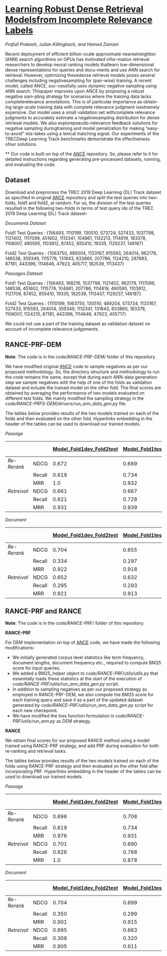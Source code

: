 # [Learning Robust Dense Retrieval Modelsfrom Incomplete Relevance Labels](https://github.com/purble/RANCE/)

*Prafull Prakash, Julian Killingback, and Hamed Zamani*

Recent deployment of efficient billion-scale approximate nearestneighbor (ANN) search algorithms on GPUs has motivated infor-mation retrieval researchers to develop neural ranking models thatlearn low-dimensional dense representations for queries and docu-ments and use ANN search for retrieval. However, optimizing thesedense retrieval models poses several challenges including negativesampling for (pair-wise) training. A recent model, called ANCE, suc-cessfully uses dynamic negative sampling using ANN search. Thispaper improves upon ANCE by proposing a robust negative sam-pling strategy for scenarios where the training data lacks completerelevance annotations. This is of particular importance as obtain-ing large-scale training data with complete relevance judgment isextremely expensive. Our model uses a small validation set withcomplete relevance judgments to accurately estimate a negativesampling distribution for dense retrieval models. We also explorepseudo-relevance feedback solutions for negative sampling duringtraining and model penalization for making “easy-to-avoid” mis-takes using a lexical matching signal. Our experiments of the TRECDeep Learning Track benchmarks demonstrate the effectiveness ofour solutions.

** Our code is built on top of the [ANCE](https://github.com/microsoft/ANCE) repository. So, please refer to it for detailed instructions regarding generating pre-processed datasets, running, and evaluating the code.

## Dataset

Download and preprocess the TREC 2019 Deep Learning (DL) Track dataset as specified in original [ANCE](https://github.com/microsoft/ANCE) repository and split the test queries into two-folds, fold1 and fold2, at random. For us, the division of the test queries resulted in the following two-folds in terms of test query ids of the TREC 2019 Deep Learning (DL) Track dataset-

*Documents Dataset*

Fold1 Test Queries : {156493, 1110199, 130510, 573724, 527433, 1037798, 1121402, 1117099, 451602, 1112341, 104861, 1132213, 1114819, 183378, 1106007, 490595, 1103812, 87452, 855410, 19335, 1129237, 146187}

Fold2 Test Queries : {1063750, 489204, 1133167, 915593, 264014, 962179, 148538, 359349, 1115776, 131843, 833860, 207786, 1124210, 287683, 87181, 443396, 1114646, 47923, 405717, 182539, 1113437}

*Passages Dataset*

Fold1 Test Queries : {156493, 168216, 1037798, 1121402, 962179, 1117099, 148538, 451602, 1115776, 104861, 207786, 1114819, 490595, 1103812, 1121709, 87452, 855410, 19335, 182539, 1113437, 1129237, 146187}

Fold2 Test Queries : {1110199, 1063750, 130510, 489204, 573724, 1133167, 527433, 915593, 264014, 359349, 1112341, 131843, 833860, 183378, 1106007, 1124210, 87181, 443396, 1114646, 47923, 405717}

We could not use a part of the training dataset as validation dataset on account of incomplete relevance judgements.

## RANCE-PRF-DEM

**Note**: The code is in the code/RANCE-PRF-DEM/ folder of this repository.
  
We have modified original [ANCE](https://github.com/microsoft/ANCE) code to sample negatives as per our proposed methodology. So, the directory structure and methodology to run the code remains the same, except that during each ANN-data generation step we sample negatives with the help of one of the folds as validation dataset and evluate the trained model on the other fold. The final scores are obtained by averaging the performance of two models evaluated on different test folds. We mainly modified the sampling strategy in the *code/RANCE-PRFS-DEM/drivers/run_ann_data_gen.py* file.

The tables below provides results of the two models trained on each of the folds and then evaluated on the other fold. Hyperlinks embedding in the header of the tables can be used to download our trained models.

*Passage*

|             |               | [Model_Fold1dev_Fold2test](https://drive.google.com/file/d/1ZuTPBBEvJ9XijPWQ1-_fNyehlsekN-LW/view?usp=sharing)  | [Model_Fold1test_Fold2dev](https://drive.google.com/file/d/12cEK3akE0C8u6AzmTPn_aK4AuSVFwk9F/view?usp=sharing)  | Average Performance |
|-------------|---------------|----------------------------|-----------------------------|---------------------|
| *Re-Rerank* | NDCG          |          0.672             |          0.689              |        0.681        |
|             | Recall        |          0.619             |          0.734              |        0.676        |
|             | MRR           |          1.0               |          0.932              |        0.966        |
| *Retreival* | NDCG          |          0.661             |          0.667              |        0.664        |
|             | Recall        |          0.621             |          0.728              |        0.674        |
|             | MRR           |          0.931             |          0.939              |        0.935        |


*Document*

|             |               | [Model_Fold1dev_Fold2test](https://drive.google.com/file/d/1wTNbxtv9k0DaZ_8FEIMuiBkk9Ajjkxcf/view?usp=sharing)  | [Model_Fold1test_Fold2dev](https://drive.google.com/file/d/1NxvCTQQoSN_MOXSvSqT2T-WTtFL-kfEV/view?usp=sharing)  | Average Performance |
|-------------|---------------|----------------------------|-----------------------------|---------------------|
| *Re-Rerank* | NDCG          |          0.704             |          0.655              |        0.68         |
|             | Recall        |          0.334             |          0.297              |        0.315        |
|             | MRR           |          0.922             |          0.918              |        0.92         |
| *Retreival* | NDCG          |          0.652             |          0.632              |        0.642        |
|             | Recall        |          0.295             |          0.293              |        0.294        |
|             | MRR           |          0.921             |          0.913              |        0.917        |


## RANCE-PRF and RANCE

**Note**: The code is in the code/RANCE-PRF/ folder of this repository.

**RANCE-PRF**

For DEM implementation on top of [ANCE](https://github.com/microsoft/ANCE) code, we have made the following modifications-

* We initially generated corpus level statistics like term frequency, document lengths, document frequency etc., required to compute BM25 score for input queries.
* We added a BM25_helper object to *code/RANCE-PRF/utils/utils.py* that essentially loads these statistics at the start of the execution of *code/RANCE-PRF/utils/run_ann_data_gen.py* script.
* In addition to sampling negatives as per our proposed strategy as employed in RANCE-PRF-DEM, we also compute the BM25 score for each training query and save it as a part of the updated dataset generated by *code/RANCE-PRF/utils/run_ann_data_gen.py* script for each new checkpoint.
* We have modified the loss function formulation in *code/RANCE-PRF/utils/run_ann.py* as DEM strategy.

**RANCE**

We obtain final scores for our proposed RANCE method using a model trained using RANCE-PRF strategy, and add PRF during evaluation for both re-ranking and retrieval tasks.

The tables below provides results of the two models trained on each of the folds using RANCE-PRF strategy and then evaluated on the other fold after incorporating PRF. Hyperlinks embedding in the header of the tables can be used to download our trained models.

*Passage*

|             |               | [Model_Fold1dev_Fold2test](https://drive.google.com/file/d/19TaZmR-6k8cg0Tsuat0C715r0GOo35Mh/view?usp=sharing)  | [Model_Fold1test_Fold2dev](https://drive.google.com/file/d/1X4siRaRO2fgWNhch39jr4txq-FpbGv5M/view?usp=sharing)  | Average Performance |
|-------------|---------------|----------------------------|-----------------------------|---------------------|
| *Re-Rerank* | NDCG          |          0.696             |          0.708              |        0.702        |
|             | Recall        |          0.619             |          0.734              |        0.676        |
|             | MRR           |          0.976             |          0.931              |        0.954        |
| *Retreival* | NDCG          |          0.701             |          0.690              |        0.695        |
|             | Recall        |          0.626             |          0.768              |        0.697        |
|             | MRR           |          1.0               |          0.878              |        0.939        |


*Document*

|             |               | [Model_Fold1dev_Fold2test](https://drive.google.com/file/d/1wUi41ZKKroVYHRRAF6L_dfbdg_y1Sexm/view?usp=sharing)  | [Model_Fold1test_Fold2dev](https://drive.google.com/file/d/1CYR3pQsmJ4bCfHZILvT8Lbn6JxeflL0L/view?usp=sharing)  | Average Performance |
|-------------|---------------|----------------------------|-----------------------------|---------------------|
| *Re-Rerank* | NDCG          |          0.704             |          0.699              |        0.702        |
|             | Recall        |          0.350             |          0.299              |        0.325        |
|             | MRR           |          0.901             |          0.915              |        0.908        |
| *Retreival* | NDCG          |          0.695             |          0.663              |        0.679        |
|             | Recall        |          0.308             |          0.320              |        0.314        |
|             | MRR           |          0.905             |          0.911              |        0.908        |
